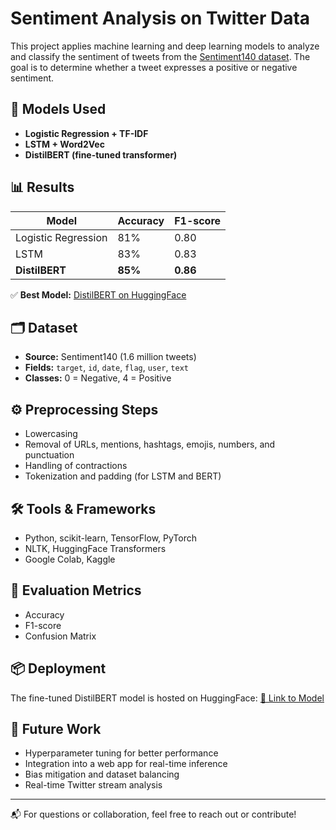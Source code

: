 # Sentiment Analysis on Twitter Data

This project applies machine learning and deep learning models to analyze and classify the sentiment of tweets from the [Sentiment140 dataset](http://help.sentiment140.com/). The goal is to determine whether a tweet expresses a positive or negative sentiment.

## 🚀 Models Used

- **Logistic Regression + TF-IDF**
- **LSTM + Word2Vec**
- **DistilBERT (fine-tuned transformer)**

## 📊 Results

| Model              | Accuracy | F1-score |
|--------------------|----------|----------|
| Logistic Regression| 81%      | 0.80     |
| LSTM               | 83%      | 0.83     |
| **DistilBERT**     | **85%**  | **0.86** |

✅ **Best Model:** [DistilBERT on HuggingFace](https://huggingface.co/mahmoudelbahy33/distilbert-base-uncased-finetuned-sentiment-2)

## 🗂 Dataset

- **Source:** Sentiment140 (1.6 million tweets)
- **Fields:** `target`, `id`, `date`, `flag`, `user`, `text`
- **Classes:** 0 = Negative, 4 = Positive

## ⚙️ Preprocessing Steps

- Lowercasing
- Removal of URLs, mentions, hashtags, emojis, numbers, and punctuation
- Handling of contractions
- Tokenization and padding (for LSTM and BERT)

## 🛠 Tools & Frameworks

- Python, scikit-learn, TensorFlow, PyTorch
- NLTK, HuggingFace Transformers
- Google Colab, Kaggle

## 🧪 Evaluation Metrics

- Accuracy
- F1-score
- Confusion Matrix

## 📦 Deployment

The fine-tuned DistilBERT model is hosted on HuggingFace:
[🔗 Link to Model](https://huggingface.co/mahmoudelbahy33/distilbert-base-uncased-finetuned-sentiment-2)


## 📌 Future Work

- Hyperparameter tuning for better performance
- Integration into a web app for real-time inference
- Bias mitigation and dataset balancing
- Real-time Twitter stream analysis

---

📬 For questions or collaboration, feel free to reach out or contribute!
